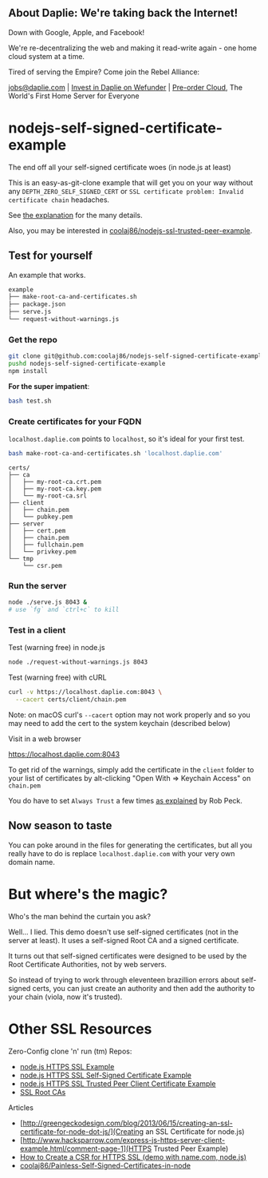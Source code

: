 <!-- BANNER_TPL_BEGIN -->

About Daplie: We're taking back the Internet!
--------------

Down with Google, Apple, and Facebook!

We're re-decentralizing the web and making it read-write again - one home cloud system at a time.

Tired of serving the Empire? Come join the Rebel Alliance:

<a href="mailto:jobs@daplie.com">jobs@daplie.com</a> | [Invest in Daplie on Wefunder](https://daplie.com/invest/) | [Pre-order Cloud](https://daplie.com/preorder/), The World's First Home Server for Everyone

<!-- BANNER_TPL_END -->

nodejs-self-signed-certificate-example
======================================

The end off all your self-signed certificate woes (in node.js at least)

This is an easy-as-git-clone example that will get you on your way without
any `DEPTH_ZERO_SELF_SIGNED_CERT` or `SSL certificate problem: Invalid certificate chain` headaches.

See
[the explanation](https://github.com/coolaj86/node-ssl-root-cas/wiki/Painless-Self-Signed-Certificates-in-node.js) for
the many details.

Also, you may be interested in [coolaj86/nodejs-ssl-trusted-peer-example](https://github.com/coolaj86/nodejs-ssl-trusted-peer-example).

Test for yourself
---

An example that works.

```bash
example
├── make-root-ca-and-certificates.sh
├── package.json
├── serve.js
└── request-without-warnings.js
```

### Get the repo

```bash
git clone git@github.com:coolaj86/nodejs-self-signed-certificate-example.git
pushd nodejs-self-signed-certificate-example
npm install
```

**For the super impatient**:

```bash
bash test.sh
```

### Create certificates for your FQDN

`localhost.daplie.com` points to `localhost`, so it's ideal for your first test.

```bash
bash make-root-ca-and-certificates.sh 'localhost.daplie.com'
```

```
certs/
├── ca
│   ├── my-root-ca.crt.pem
│   ├── my-root-ca.key.pem
│   └── my-root-ca.srl
├── client
│   ├── chain.pem
│   └── pubkey.pem
├── server
│   ├── cert.pem
│   ├── chain.pem
│   ├── fullchain.pem
│   └── privkey.pem
└── tmp
    └── csr.pem
```

### Run the server

```bash
node ./serve.js 8043 &
# use `fg` and `ctrl+c` to kill
```


### Test in a client

Test (warning free) in node.js

```bash
node ./request-without-warnings.js 8043
```

Test (warning free) with cURL

```bash
curl -v https://localhost.daplie.com:8043 \
  --cacert certs/client/chain.pem
```

Note: on macOS curl's `--cacert` option may not work properly
and so you may need to add the cert to the system keychain (described below)

Visit in a web browser

<https://localhost.daplie.com:8043>

To get rid of the warnings, simply add the certificate in the `client` folder
to your list of certificates by alt-clicking "Open With => Keychain Access"
on `chain.pem`

You do have to set `Always Trust` a few times
[as explained](http://www.robpeck.com/2010/10/google-chrome-mac-os-x-and-self-signed-ssl-certificates/#.U8RqrI1dVd8) by Rob Peck.

Now season to taste
---

You can poke around in the files for generating the certificates,
but all you really have to do is replace `localhost.daplie.com`
with your very own domain name.

But where's the magic?
====

Who's the man behind the curtain you ask?

Well... I lied. This demo doesn't use self-signed certificates
(not in the server at least).
It uses a self-signed Root CA and a signed certificate.

It turns out that self-signed certificates were designed to be
used by the Root Certificate Authorities, not by web servers.

So instead of trying to work through eleventeen brazillion errors
about self-signed certs, you can just create an authority and then
add the authority to your chain (viola, now it's trusted).

Other SSL Resources
=========

Zero-Config clone 'n' run (tm) Repos:


* [node.js HTTPS SSL Example](https://github.com/coolaj86/nodejs-ssl-example)
* [node.js HTTPS SSL Self-Signed Certificate Example](https://github.com/coolaj86/nodejs-self-signed-certificate-example)
* [node.js HTTPS SSL Trusted Peer Client Certificate Example](https://github.com/coolaj86/nodejs-ssl-trusted-peer-example)
* [SSL Root CAs](https://github.com/coolaj86/node-ssl-root-cas)

Articles

* [http://greengeckodesign.com/blog/2013/06/15/creating-an-ssl-certificate-for-node-dot-js/](Creating an SSL Certificate for node.js)
* [http://www.hacksparrow.com/express-js-https-server-client-example.html/comment-page-1](HTTPS Trusted Peer Example)
* [How to Create a CSR for HTTPS SSL (demo with name.com, node.js)](http://blog.coolaj86.com/articles/how-to-create-a-csr-for-https-tls-ssl-rsa-pems/)
* [coolaj86/Painless-Self-Signed-Certificates-in-node](https://github.com/coolaj86/node-ssl-root-cas/wiki/Painless-Self-Signed-Certificates-in-node.js)
